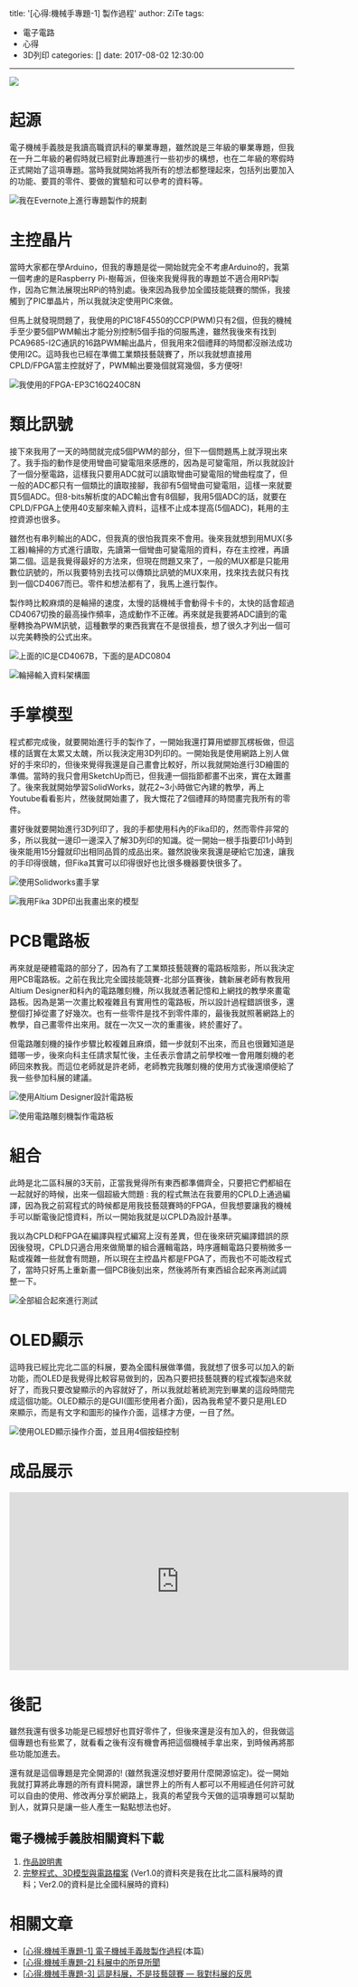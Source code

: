 title: '[心得:機械手專題-1] 製作過程'
author: ZiTe
tags:
  - 電子電路
  - 心得
  - 3D列印
categories: []
date: 2017-08-02 12:30:00
---
![](https://3.bp.blogspot.com/-a1H0Poj7P-E/XqY2wqNljhI/AAAAAAAACJk/VVi0FlUmY1s8Cn8DFY7u0RTMGbuZe-v2wCPcBGAsYHg/s400/DSC_0421.JPG)

# 起源

電子機械手義肢是我讀高職資訊科的畢業專題，雖然說是三年級的畢業專題，但我在一升二年級的暑假時就已經對此專題進行一些初步的構想，也在二年級的寒假時正式開始了這項專題。當時我就開始將我所有的想法都整理起來，包括列出要加入的功能、要買的零件、要做的實驗和可以參考的資料等。  

<!--more-->

![我在Evernote上進行專題製作的規劃](https://2.bp.blogspot.com/-C0HAyHcElm8/XqY2wicxB-I/AAAAAAAACJk/1paKGlkhEUE3tzT6-Dv2HmWnyEY1Il6wwCPcBGAsYHg/s1600/%25E8%259E%25A2%25E5%25B9%2595%25E6%2593%25B7%25E5%258F%2596%25E7%2595%25AB%25E9%259D%25A2%2B%25281%2529.png)

# 主控晶片

當時大家都在學Arduino，但我的專題是從一開始就完全不考慮Arduino的，我第一個考慮的是Raspberry Pi-樹莓派，但後來我覺得我的專題並不適合用RPi製作，因為它無法展現出RPi的特別處。後來因為我參加全國技能競賽的關係，我接觸到了PIC單晶片，所以我就決定使用PIC來做。

但馬上就發現問題了，我使用的PIC18F4550的CCP(PWM)只有2個，但我的機械手至少要5個PWM輸出才能分別控制5個手指的伺服馬達，雖然我後來有找到PCA9685-I2C通訊的16路PWM輸出晶片，但我用來2個禮拜的時間都沒辦法成功使用I2C。這時我也已經在準備工業類技藝競賽了，所以我就想直接用CPLD/FPGA當主控就好了，PWM輸出要幾個就寫幾個，多方便呀!  

![我使用的FPGA-EP3C16Q240C8N](https://3.bp.blogspot.com/-DaoyMW_TFMs/XqY2wmUHArI/AAAAAAAACJk/A_hs_4y25OkQ8UHSUygb1hFoq88iRoWsgCPcBGAsYHg/s1600/DSC_0010.JPG)

# 類比訊號

接下來我用了一天的時間就完成5個PWM的部分，但下一個問題馬上就浮現出來了。我手指的動作是使用彎曲可變電阻來感應的，因為是可變電阻，所以我就設計了一個分壓電路，這樣我只要用ADC就可以讀取彎曲可變電阻的彎曲程度了，但一般的ADC都只有一個類比的讀取接腳，我卻有5個彎曲可變電阻，這樣一來就要買5個ADC。但8-bits解析度的ADC輸出會有8個腳，我用5個ADC的話，就要在CPLD/FPGA上使用40支腳來輸入資料，這樣不止成本提高(5個ADC)，耗用的主控資源也很多。

雖然也有串列輸出的ADC，但我真的很怕我買來不會用。後來我就想到用MUX(多工器)輪掃的方式進行讀取，先讀第一個彎曲可變電阻的資料，存在主控裡，再讀第二個。這是我覺得最好的方法來，但現在問題又來了，一般的MUX都是只能用數位訊號的，所以我要特別去找可以傳類比訊號的MUX來用，找來找去就只有找到一個CD4067而已。零件和想法都有了，我馬上進行製作。 

製作時比較麻煩的是輪掃的速度，太慢的話機械手會動得卡卡的，太快的話會超過CD4067切換的最高操作頻率，造成動作不正確。再來就是我要將ADC讀到的電壓轉換為PWM訊號，這種數學的東西我實在不是很擅長，想了很久才列出一個可以完美轉換的公式出來。  

![上面的IC是CD4067B，下面的是ADC0804](https://4.bp.blogspot.com/-ecA2RqOjk8o/XqY2wng896I/AAAAAAAACJk/0b71jY_L64s9Ei4v5ZgV2V-LMIEzThB4ACPcBGAsYHg/s1600/DSC_0191.JPG)

![輪掃輸入資料架構圖](https://2.bp.blogspot.com/-90d38FLYXPs/XqY2wkksL6I/AAAAAAAACJk/OQ8wiswQmt43n4sLdpu_ZwpURwUmIvYUACPcBGAsYHg/s1600/01-2.png)

# 手掌模型
 
程式都完成後，就要開始進行手的製作了，一開始我還打算用塑膠瓦楞板做，但這樣的話實在太累又太醜，所以我決定用3D列印的。一開始我是使用網路上別人做好的手來印的，但後來覺得我還是自己畫會比較好，所以我就開始進行3D繪圖的準備。當時的我只會用SketchUp而已，但我連一個指節都畫不出來，實在太難畫了。後來我就開始學習SolidWorks，就花2~3小時做它內建的教學，再上Youtube看看影片，然後就開始畫了，我大慨花了2個禮拜的時間畫完我所有的零件。  

畫好後就要開始進行3D列印了，我的手都使用科內的Fika印的，然而零件非常的多，所以我就一邊印一邊深入了解3D列印的知識。從一開始一根手指要印1小時到後來能用15分鐘就印出相同品質的成品出來。雖然說後來我還是硬給它加速，讓我的手印得很醜，但Fika其實可以印得很好也比很多機器要快很多了。  

![使用Solidworks畫手掌](https://3.bp.blogspot.com/-nZm2IAJFK3o/XqY2wvx7_XI/AAAAAAAACJk/IWZ3e9uB4rwuJ2XDRxHudbxXycuqhms0wCPcBGAsYHg/s1600/%25E8%259E%25A2%25E5%25B9%2595%25E6%2593%25B7%25E5%258F%2596%25E7%2595%25AB%25E9%259D%25A2%2B%252811%2529.png)

![我用Fika 3DP印出我畫出來的模型](https://1.bp.blogspot.com/--S6cfCC1Tc8/XqY2wuciW9I/AAAAAAAACJk/VJqQzbqpZxARY-IjSZetKYrCwTAsP829gCPcBGAsYHg/s1600/DSC_0065.JPG)

# PCB電路板
  
再來就是硬體電路的部分了，因為有了工業類技藝競賽的電路板陰影，所以我決定用PCB電路板。之前在我比完全國技能競賽-北部分區賽後，魏新展老師有教我用Altium Designer和科內的電路雕刻機，所以我就憑著記憶和上網找的教學來畫電路板。因為是第一次畫比較複雜且有實用性的電路板，所以設計過程錯誤很多，還整個打掉從畫了好幾次。也有一些零件是找不到零件庫的，最後我就照著網路上的教學，自己畫零件出來用。就在一次又一次的重畫後，終於畫好了。  

但電路雕刻機的操作步驟比較複雜且麻煩，錯一步就刻不出來，而且也很難知道是錯哪一步，後來向科主任請求幫忙後，主任表示會請之前學校唯一會用雕刻機的老師回來教我。而這位老師就是許老師，老師教完我雕刻機的使用方式後還順便給了我一些參加科展的建議。  

![使用Altium Designer設計電路板](https://2.bp.blogspot.com/-anW5W-SJ0nI/XqY2wh75_TI/AAAAAAAACJk/ekZYM0FpfSEReyKOBpbv3B6toVnRrAgowCPcBGAsYHg/s1600/%25E8%259E%25A2%25E5%25B9%2595%25E6%2593%25B7%25E5%258F%2596%25E7%2595%25AB%25E9%259D%25A2%2B%252827%2529.png)

![使用電路雕刻機製作電路板](https://4.bp.blogspot.com/-ley8gWsz504/XqY2wtguVrI/AAAAAAAACJk/aos_QdqHtlg-JO3ad8gXyHK-4L7fcNC8gCPcBGAsYHg/s1600/DSC_0217.JPG)

# 組合

此時是北二區科展的3天前，正當我覺得所有東西都準備齊全，只要把它們都組在一起就好的時候，出來一個超級大問題 : 我的程式無法在我要用的CPLD上通過編譯，因為我之前寫程式的時候都是用我技藝競賽時的FPGA，但我想要讓我的機械手可以斷電後記憶資料，所以一開始我就是以CPLD為設計基準。

我以為CPLD和FPGA在編譯與程式編寫上沒有差異，但在後來研究編譯錯誤的原因後發現，CPLD只適合用來做簡單的組合邏輯電路，時序邏輯電路只要稍微多一點或複雜一些就會有問題，所以現在主控晶片都是FPGA了，而我也不可能改程式了，當時只好馬上重新畫一個PCB後刻出來，然後將所有東西組合起來再測試調整一下。  

![全部組合起來進行測試](https://1.bp.blogspot.com/-a1_4GbBg_94/XqY2wvotBAI/AAAAAAAACJk/Mdd81OxJJL4Cx4SAT0rgateUckHBUSgbwCPcBGAsYHg/s1600/DSC_0287.JPG)

# OLED顯示

這時我已經比完北二區的科展，要為全國科展做準備，我就想了很多可以加入的新功能，而OLED是我覺得比較容易做到的，因為只要把技藝競賽的程式複製過來就好了，而我只要改變顯示的內容就好了，所以我就趁著統測完到畢業的這段時間完成這個功能。OLED顯示的是GUI(圖形使用者介面)，因為我希望不要只是用LED來顯示，而是有文字和圖形的操作介面，這樣才方便，一目了然。  

![使用OLED顯示操作介面，並且用4個按鈕控制](https://1.bp.blogspot.com/-t-zIdhGLmyQ/XqY2wppXSHI/AAAAAAAACJk/77HLyBv6k10Jsnl3kMY3C6HNFVEQrptVQCPcBGAsYHg/s1600/DSC_0356.JPG)

# 成品展示

<div style="text-align: center;">
<iframe allow="autoplay; encrypted-media" allowfullscreen="" frameborder="0" height="315" src="https://www.youtube.com/embed/wEU1gOaUeIQ" width="600"></iframe>
</div>

# 後記

雖然我還有很多功能是已經想好也買好零件了，但後來還是沒有加入的，但我做這個專題也有些累了，就看看之後有沒有機會再把這個機械手拿出來，到時候再將那些功能加進去。  

還有就是這個專題是完全開源的! (雖然我還沒想好要用什麼開源協定)。從一開始我就打算將此專題的所有資料開源，讓世界上的所有人都可以不用經過任何許可就可以自由的使用、修改再分享於網路上，我真的希望我今天做的這項專題可以幫助到人，就算只是讓一些人產生一點點想法也好。  

## 電子機械手義肢相關資料下載

1.  [作品說明書](https://drive.google.com/file/d/1zd2PWH0bIP4IHQUnNhcAyapQXLunEQno/view?usp=sharing)
2.  [完整程式、3D模型與電路檔案](https://drive.google.com/file/d/1dCmUrsjqtGno23lvRdPM4k_bl11wRBxb/view?usp=sharing) (Ver1.0的資料夾是我在比北二區科展時的資料；Ver2.0的資料是比全國科展時的資料)

# 相關文章

* [\[心得:機械手專題-1\] 電子機械手義肢製作過程](/2017/08/macarm-1/)(本篇)
* [\[心得:機械手專題-2\] 科展中的所見所聞](/2017/08/macarm-2/)
* [\[心得:機械手專題-3\] 這是科展，不是技藝競賽 — 我對科展的反思](/2017/08/macarm-3/)